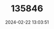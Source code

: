 ---
title: "135846"
category: "Leptopelis mackayi"
draft: false
date: 2024-02-22 13:03:51
languages:
  English: ["Mackay's Forest Treefrog"]
---